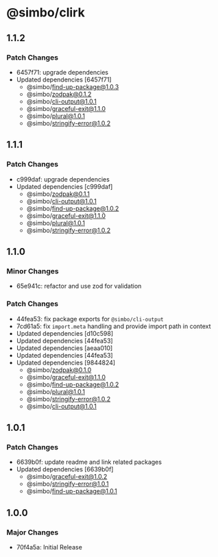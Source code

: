 # @simbo/clirk

## 1.1.2

### Patch Changes

- 6457f71: upgrade dependencies
- Updated dependencies [6457f71]
  - @simbo/find-up-package@1.0.3
  - @simbo/zodpak@0.1.2
  - @simbo/cli-output@1.0.1
  - @simbo/graceful-exit@1.1.0
  - @simbo/plural@1.0.1
  - @simbo/stringify-error@1.0.2

## 1.1.1

### Patch Changes

- c999daf: upgrade dependencies
- Updated dependencies [c999daf]
  - @simbo/zodpak@0.1.1
  - @simbo/cli-output@1.0.1
  - @simbo/find-up-package@1.0.2
  - @simbo/graceful-exit@1.1.0
  - @simbo/plural@1.0.1
  - @simbo/stringify-error@1.0.2

## 1.1.0

### Minor Changes

- 65e941c: refactor and use zod for validation

### Patch Changes

- 44fea53: fix package exports for `@simbo/cli-output`
- 7cd61a5: fix `import.meta` handling and provide import path in context
- Updated dependencies [d10c598]
- Updated dependencies [44fea53]
- Updated dependencies [aeaa010]
- Updated dependencies [44fea53]
- Updated dependencies [9844824]
  - @simbo/zodpak@0.1.0
  - @simbo/graceful-exit@1.1.0
  - @simbo/find-up-package@1.0.2
  - @simbo/plural@1.0.1
  - @simbo/stringify-error@1.0.2
  - @simbo/cli-output@1.0.1

## 1.0.1

### Patch Changes

- 6639b0f: update readme and link related packages
- Updated dependencies [6639b0f]
  - @simbo/graceful-exit@1.0.2
  - @simbo/stringify-error@1.0.1
  - @simbo/find-up-package@1.0.1

## 1.0.0

### Major Changes

- 70f4a5a: Initial Release
